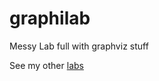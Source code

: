 # graphilab
Messy Lab full with graphviz stuff  
  
See my other [labs](https://github.com/CodeFreezr/lab-of-labs/)  